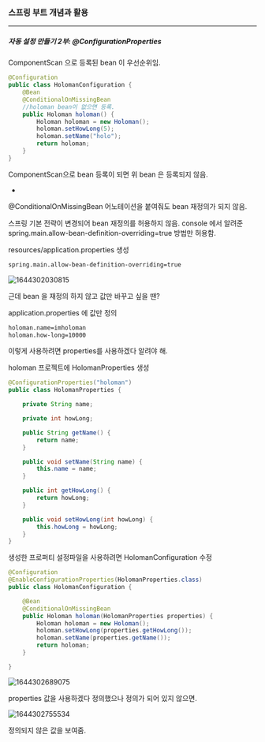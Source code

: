 <h3>스프링 부트 개념과 활용</h3>
<hr/>
<h5>자동 설정 만들기 2부: @ConfigurationProperties</h5>

ComponentScan 으로 등록된 bean 이 우선순위임.

```java
@Configuration
public class HolomanConfiguration {
    @Bean
    @ConditionalOnMissingBean
    //holoman bean이 없으면 등록.
    public Holoman holoman() {
        Holoman holoman = new Holoman();
        holoman.setHowLong(5);
        holoman.setName("holo");
        return holoman;
    }
}
```

ComponentScan으로 bean 등록이 되면 위 bean 은 등록되지 않음.

+

@ConditionalOnMissingBean 어노테이션을 붙여줘도 bean 재정의가 되지 않음.

스프링 기본 전략이 변경되어 bean 재정의를 허용하지 않음. console 에서 알려준 spring.main.allow-bean-definition-overriding=true 방법만 허용함.

resources/application.properties 생성

```xml
spring.main.allow-bean-definition-overriding=true
```

![1644302030815](https://user-images.githubusercontent.com/43261300/152931431-a4259365-3612-4915-ba9d-88f33583387d.png)

근데 bean 을 재정의 하지 않고 값만 바꾸고 싶을 땐?

application.properties 에 값만 정의

```xml
holoman.name=imholoman
holoman.how-long=10000
```

이렇게 사용하려면 properties를 사용하겠다 알려야 해.

holoman 프로젝트에 HolomanProperties 생성

```java
@ConfigurationProperties("holoman")
public class HolomanProperties {

    private String name;

    private int howLong;

    public String getName() {
        return name;
    }

    public void setName(String name) {
        this.name = name;
    }

    public int getHowLong() {
        return howLong;
    }

    public void setHowLong(int howLong) {
        this.howLong = howLong;
    }
}
```

생성한 프로퍼티 설정파일을 사용하려면 HolomanConfiguration 수정

```java
@Configuration
@EnableConfigurationProperties(HolomanProperties.class)
public class HolomanConfiguration {

    @Bean
    @ConditionalOnMissingBean
    public Holoman holoman(HolomanProperties properties) {
        Holoman holoman = new Holoman();
        holoman.setHowLong(properties.getHowLong());
        holoman.setName(properties.getName());
        return holoman;
    }

}
```

![1644302689075](https://user-images.githubusercontent.com/43261300/152932822-39d85114-7227-4d18-8a14-ed77b0e6ab68.png)

properties 값을 사용하겠다 정의했으나 정의가 되어 있지 않으면.

![1644302755534](https://user-images.githubusercontent.com/43261300/152932949-0fd482d9-65ed-47c6-a22b-06174f36dc01.png)

정의되지 않은 값을 보여줌.